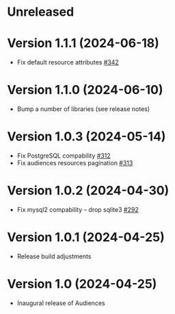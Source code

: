 # Unreleased

# Version 1.1.1 (2024-06-18)

- Fix default resource attributes [#342](https://github.com/powerhome/audiences/pull/342)

# Version 1.1.0 (2024-06-10)

- Bump a number of libraries (see release notes)

# Version 1.0.3 (2024-05-14)

- Fix PostgreSQL compability [#312](https://github.com/powerhome/audiences/pull/312)
- Fix audiences resources pagination [#313](https://github.com/powerhome/audiences/pull/313)

# Version 1.0.2 (2024-04-30)

- Fix mysql2 compability – drop sqlite3 [#292](https://github.com/powerhome/audiences/pull/292)

# Version 1.0.1 (2024-04-25)

- Release build adjustments

# Version 1.0 (2024-04-25)

- Inaugural release of Audiences
